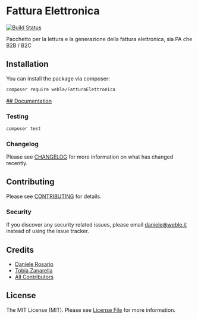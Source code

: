 # Fattura Elettronica

[![Build Status](https://travis-ci.com/Weble/FatturaElettronica.svg?token=dkUekxQMLMKLsPhqsxiT&branch=master)](https://travis-ci.com/Weble/FatturaElettronica)

Pacchetto per la lettura e la generazione della fattura elettronica, sia PA che B2B / B2C

## Installation

You can install the package via composer:

```bash
composer require weble/FatturaElettronica
```

[## Documentation](https://weble.github.io/FatturaElettronica/)

### Testing

``` bash
composer test
```

### Changelog

Please see [CHANGELOG](CHANGELOG.md) for more information on what has changed recently.

## Contributing

Please see [CONTRIBUTING](CONTRIBUTING.md) for details.

### Security

If you discover any security related issues, please email daniele@weble.it instead of using the issue tracker.


## Credits

- [Daniele Rosario](https://github.com/Skullbock)
- [Tobia Zanarella](https://github.com/ShellrentSrl)
- [All Contributors](../../contributors)

## License

The MIT License (MIT). Please see [License File](LICENSE.md) for more information.
